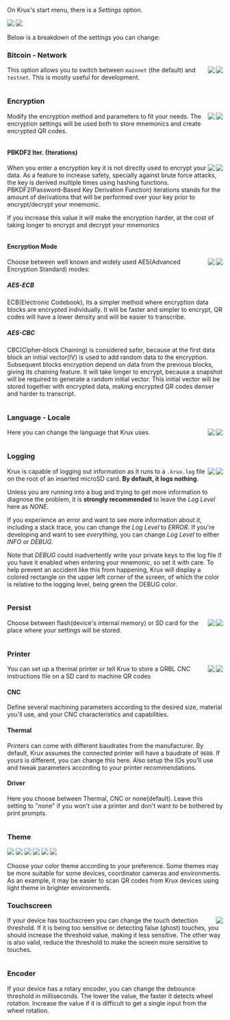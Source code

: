 On Krux's start menu, there is a *Settings* option.

<img src="../../img/maixpy_m5stickv/settings-options-125.png">
<img src="../../img/maixpy_amigo_tft/settings-options-150.png">

Below is a breakdown of the settings you can change:

### Bitcoin - Network
<img src="../../img/maixpy_m5stickv/network-options-125.png" align="right">
<img src="../../img/maixpy_amigo_tft/network-options-150.png" align="right">

This option allows you to switch between `mainnet` (the default) and `testnet`. This is mostly useful for development. 

<div style="clear: both"></div>

### Encryption

<img src="../../img/maixpy_m5stickv/encryption-options-125.png" align="right">
<img src="../../img/maixpy_amigo_tft/encryption-options-150.png" align="right">

Modify the encryption method and parameters to fit your needs. The encryption settings will be used both to store mnemonics and create encrypted QR codes.

<div style="clear: both"></div>

#### PBKDF2 Iter. (Iterations)

<img src="../../img/maixpy_m5stickv/encryption-options-pbkdf2-125.png" align="right">
<img src="../../img/maixpy_amigo_tft/encryption-options-pbkdf2-150.png" align="right">

When you enter a encryption key it is not directly used to encrypt your data. As a feature to increase safety, specially against brute force attacks, the key is derived multiple times using hashing functions. PBKDF2(Password-Based Key Derivation Function) iterations stands for the amount of derivations that will be performed over your key prior to encrypt/decrypt your mnemonic.

If you increase this value it will make the encryption harder, at the cost of taking longer to encrypt and decrypt your mnemonics

<div style="clear: both"></div>

#### Encryption Mode

<img src="../../img/maixpy_m5stickv/encryption-options-mode-125.png" align="right">
<img src="../../img/maixpy_amigo_tft/encryption-options-mode-150.png" align="right">

Choose between well known and widely used AES(Advanced Encryption Standard) modes:

##### AES-ECB

ECB(Electronic Codebook), its a simpler method where encryption data blocks are encrypted individually. It will be faster and simpler to encrypt, QR codes will have a lower density and will be easier to transcribe.

##### AES-CBC

CBC(Cipher-block Chaining) is considered safer, because at the first data block an initial vector(IV) is used to add random data to the encryption. Subsequent blocks encryption depend on data from the previous blocks, giving its chaining feature.
It will take longer to encrypt, because a snapshot will be required to generate a random initial vector. This initial vector will be stored together with encrypted data, making encrypted QR codes denser and harder to transcript.

<div style="clear: both"></div>

### Language - Locale
<img src="../../img/maixpy_m5stickv/locale-options-125.png" align="right">
<img src="../../img/maixpy_amigo_tft/locale-options-150.png" align="right">

Here you can change the language that Krux uses.

<div style="clear: both"></div>

### Logging
<img src="../../img/maixpy_m5stickv/logging-options-125.png" align="right">
<img src="../../img/maixpy_amigo_tft/logging-options-150.png" align="right">

Krux is capable of logging out information as it runs to a `.krux.log` file on the root of an inserted microSD card. **By default, it logs nothing**.

Unless you are running into a bug and trying to get more information to diagnose the problem, it is **strongly recommended** to leave the *Log Level* here as *NONE*.

If you experience an error and want to see more information about it, including a stack trace, you can change the *Log Level* to *ERROR*. If you're developing and want to see _everything_, you can change *Log Level* to either *INFO* or *DEBUG*.

Note that *DEBUG* could inadvertently write your private keys to the log file if you have it enabled when entering your mnemonic, so set it with care. To help prevent an accident like this from happening, Krux will display a colored rectangle on the upper left corner of the screen, of which the color is relative to the logging level, being green the DEBUG color.

<div style="clear: both"></div>

### Persist
<img src="../../img/maixpy_m5stickv/persist-options-125.png" align="right">
<img src="../../img/maixpy_amigo_tft/persist-options-150.png" align="right">

Choose between flash(device's internal memory) or SD card for the place where your settings will be stored.

<div style="clear: both"></div>

### Printer

<img src="../../img/maixpy_m5stickv/printer-options-125.png" align="right">
<img src="../../img/maixpy_amigo_tft/printer-options-150.png" align="right">

You can set up a thermal printer or tell Krux to store a GRBL CNC instructions file on a SD card to machine QR codes

#### CNC

Define several machining parameters according to the desired size, material you'll use, and your CNC characteristics and capabilities.

#### Thermal

Printers can come with different baudrates from the manufacturer. By default, Krux assumes the connected printer will have a baudrate of `9600`. If yours is different, you can change this here.
Also setup the IOs you'll use and tweak parameters according to your printer recommendations.

#### Driver

Here you choose between Thermal, CNC or none(default). Leave this setting to "none" if you won't use a printer and don't want to be bothered by print prompts.

<div style="clear: both"></div>

### Theme

<img src="../../img/maixpy_amigo_tft/theme-1-150.png">
<img src="../../img/maixpy_amigo_tft/theme-2-150.png">
<img src="../../img/maixpy_amigo_tft/theme-3-150.png">
<img src="../../img/maixpy_m5stickv/theme-1-125.png">
<img src="../../img/maixpy_m5stickv/theme-2-125.png">
<img src="../../img/maixpy_m5stickv/theme-3-125.png">

Choose your color theme according to your preference. Some themes may be more suitable for some devices, coordinator cameras and environments. As an example, it may be easier to scan QR codes from Krux devices using light theme in brighter environments.


### Touchscreen

<img src="../../img/maixpy_amigo_tft/touchscreen-150.png" align="right">

If your device has touchscreen you can change the touch detection threshold. If it is being too sensitive or detecting false (ghost) touches, you should increase the threshold value, making it less sensitive. The other way is also valid, reduce the threshold to make the screen more sensitive to touches.

<div style="clear: both"></div>

### Encoder

If your device has a rotary encoder, you can change the debounce threshold in milliseconds. The lower the value, the faster it detects wheel rotation. Increase the value if it is difficult to get a single input from the wheel rotation.

<div style="clear: both"></div>
